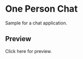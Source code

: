 One Person Chat
===============

Sample for a chat application.

## Preview
Click here for preview.
